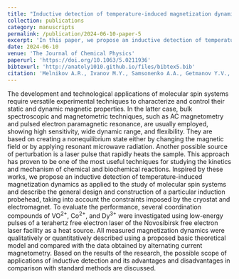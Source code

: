 ```yaml
---
title: "Inductive detection of temperature-induced magnetization dynamics of molecular spin systems "
collection: publications
category: manuscripts
permalink: /publication/2024-06-10-paper-5
excerpt: 'In this paper, we propose an inductive detection of temperature-induced magnetization dynamics as applied to the study of molecular spin systems and describe the general design and construction of an induction probehead'
date: 2024-06-10
venue: 'The Journal of Chemical Physics'
paperurl: 'https://doi.org/10.1063/5.0211936'
bibtexurl: 'http://anatoly1010.github.io/files/bibtex5.bib'
citation: 'Melnikov A.R., Ivanov M.Y., Samsonenko A.A., Getmanov Y.V., Nikovskiy I.A., Matiukhina A.K., Zorina-Tikhonova E.N., Voronina J.K., Goloveshkin A.S., Babeshkin K.A., Efimov N.N., Kiskin M.A., Eremenko I.L., Fedin M.V., Veber S.L. &quot;Inductive detection of temperature-induced magnetization dynamics of molecular spin systems .&quot; <i>J. Chem. Phys.</i>. 2024. 160(22). Art. Num. 224201.'
---
```

The development and technological applications of molecular spin systems require versatile experimental techniques to characterize and control their static and dynamic magnetic properties. In the latter case, bulk spectroscopic and magnetometric techniques, such as AC magnetometry and pulsed electron paramagnetic resonance, are usually employed, showing high sensitivity, wide dynamic range, and flexibility. They are based on creating a nonequilibrium state either by changing the magnetic field or by applying resonant microwave radiation. Another possible source of perturbation is a laser pulse that rapidly heats the sample. This approach has proven to be one of the most useful techniques for studying the kinetics and mechanism of chemical and biochemical reactions. Inspired by these works, we propose an inductive detection of temperature-induced magnetization dynamics as applied to the study of molecular spin systems and describe the general design and construction of a particular induction probehead, taking into account the constraints imposed by the cryostat and electromagnet. To evaluate the performance, several coordination compounds of VO<sup>2+</sup>, Co<sup>2+</sup>, and Dy<sup>3+</sup> were investigated using low-energy pulses of a terahertz free electron laser of the Novosibirsk free electron laser facility as a heat source. All measured magnetization dynamics were qualitatively or quantitatively described using a proposed basic theoretical model and compared with the data obtained by alternating current magnetometry. Based on the results of the research, the possible scope of applications of inductive detection and its advantages and disadvantages in comparison with standard methods are discussed.
